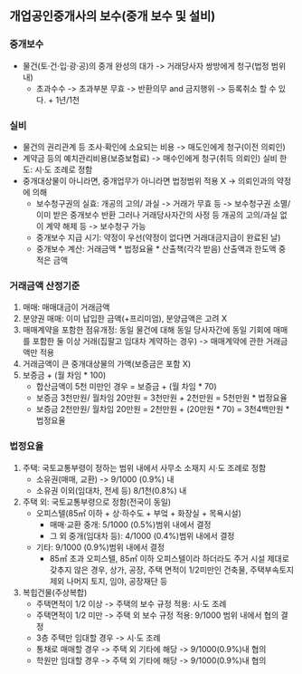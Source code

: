 ## 개업공인중개사의 보수(중개 보수 및 설비)
### 중개보수
- 물건(토·건·입·광·공)의 중개 완성의 대가 -> 거래당사자 쌍방에게 청구(법정 범위 내)
    - 초과수수 -> 초과부분 무효 -> 반환의무 and 금지행위 -> 등록취소 할 수 있다. + 1년/1천
### 실비
- 물건의 권리관계 등 조사·확인에 소요되는 비용 -> 매도인에게 청구(이전 의뢰인)
- 계약금 등의 예치관리비용(보증보험료) -> 매수인에게 청구(취득 의뢰인) 실비 한도: 시·도 조례로 정함
- 중개대상물이 아니라면, 중개업무가 아니라면 법정범위 적용 X -> 의뢰인과의 약정에 의해
    - 보수청구권의 실효: 개공의 고의/ 과실 -> 거래가 무효 등 -> 보수청구권 소멸/ 이미 받은 중개보수 반환 그러나 거래당사자간의 사정 등 개공의 고의/과실 없이 계약 해제 등 -> 보수청구 가능
    - 중개보수 지급 시기: 약정이 우선(약정이 없다면 거래대금지급이 완료된 날)
    - 중개보수 계산: 거래금액 * 법정요율 * 산출책(각각 받음) 산출액과 한도액 중 적은 금액
### 거래금액 산정기준
1. 매매: 매매대금이 거래금액
2. 분양권 매매: 이미 납입한 금액(+프리미엄), 분양금액은 고려 X
3. 매매계약을 포함한 점유개정: 동일 물건에 대해 동일 당사자간에 동일 기회에 매매를 포함한 둘 이상 거래(집팔고 임대차 계약하는 경우) -> 매매계약에 관한 거래금액만 적용
4. 거래금액이 큰 중개대상물의 가액(보증금은 포함 X)
5. 보증금 + (월 차임 * 100)
    - 합산금액이 5천 미만인 경우 = 보증금 + (월 차임 * 70)
    - 보증금 3천만원/ 월차임 20만원 = 3천만원 + 2천만원 = 5천만원 * 법정요율
    - 보증금 2천만원/ 월차임 20만원 = 2천만원 + (20만원 * 70) = 3천4백만원 * 법정요율
### 법정요율
1. 주택: 국토교통부령이 정하는 범위 내에서 사무소 소재지 시·도 조례로 정함
    - 소유권(매매, 교환) -> 9/1000 (0.9%) 내
    - 소유권 이외(임대차, 전세 등) 8/1천(0.8%) 내
2. 주택 외: 국토교통부령으로 정함(전국이 동일)
    - 오피스텔(85㎡ 이하 + 상·하수도 + 부엌 + 화장실 + 목욕시설)
        - 매매·교환 중개: 5/1000 (0.5%)범위 내에서 결정
        - 그 외 중개(임대차 등): 4/1000 (0.4%)범위 내에서 결정
    - 기타: 9/1000 (0.9%)범위 내에서 결정
        - 85㎡ 초과 오피스텔, 85㎡ 이하 오피스텔이라 하더라도 주거 시설 제대로 갖추지 않은 경우, 상가, 공장, 주택 면적이 1/2미만인 건축물, 주택부속토지 제외 나머지 토지, 임야, 공장재단 등
3. 복힙건물(주상복합)
    - 주택면적이 1/2 이상 -> 주택의 보수 규정 적용: 시·도 조례
    - 주택면적이 1/2 미만 -> 주택 외 보수 규정 적용: 9/1000 범위 내에서 협의 결정
    - 3층 주택만 임대할 경우 -> 시·도 조례
    - 통채로 매매할 경우 -> 주택 외 기타에 해당 -> 9/1000(0.9%)내 협의
    - 학원만 임대할 경우 -> 주택 외 기타에 해당 -> 9/1000(0.9%)내 협의